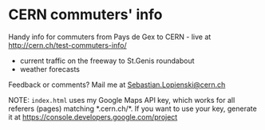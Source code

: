 # CERN commuters' info

Handy info for commuters from Pays de Gex to CERN - live at http://cern.ch/test-commuters-info/
* current traffic on the freeway to St.Genis roundabout
* weather forecasts

Feedback or comments? Mail me at Sebastian.Lopienski@cern.ch

NOTE: `index.html` uses my Google Maps API key, which works for all referers (pages) matching \*.cern.ch/\*. If you want to use your key, generate it at https://console.developers.google.com/project
